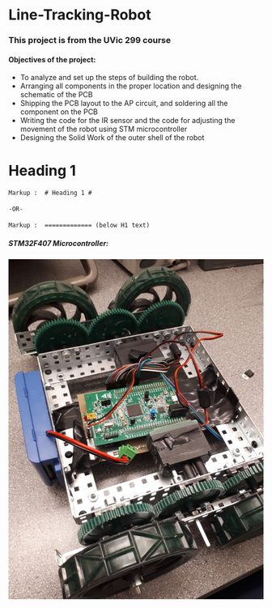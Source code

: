 # Line-Tracking-Robot
### This project is from the UVic 299 course ###

#### Objectives of the project: #####
* To analyze and set up the steps of building the robot. 
* Arranging all components in the proper location and  designing the schematic of the PCB 
* Shipping the PCB layout to the AP circuit, and soldering all the component on the PCB
* Writing the code for the IR sensor and the code for adjusting the movement of the robot using STM microcontroller
* Designing the Solid Work of the outer shell of the robot

# Heading 1 #

    Markup :  # Heading 1 #

    -OR-

    Markup :  ============= (below H1 text)
##### STM32F407 Microcontroller: #####
![alt text](https://github.com/Suchawit/Line-Tracking-Robot/blob/main/Robot_without_case.jpg)
